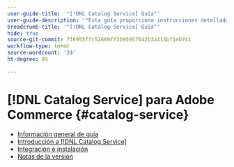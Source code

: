 ```yaml
---
user-guide-title: '"[!DNL Catalog Service] Guía"'
user-guide-description: '"Esta guía proporciona instrucciones detalladas para usar [!DNL Catalog Service] para Adobe Commerce".'
breadcrumb-title: '"[!DNL Catalog Service] Guía"'
hide: true
source-git-commit: 7f6955ffc52669ff3b95957642b3a115bf1eb741
workflow-type: tm+mt
source-wordcount: '24'
ht-degree: 8%

---
```


# [!DNL Catalog Service] para Adobe Commerce {#catalog-service}

- [Información general de guía](guide-overview.md)
- [Introducción a [!DNL Catalog Service]](overview.md)
- [Integración e instalación](installation.md)
- [Notas de la versión](release-notes.md)
